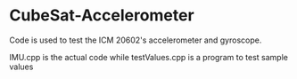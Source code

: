# CubeSat-Accelerometer
Code is used to test the ICM 20602's accelerometer and gyroscope. 

IMU.cpp is the actual code while testValues.cpp is a program to test sample values
